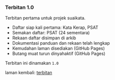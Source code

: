 ---
---

### Terbitan 1.0

Terbitan pertama untuk projek suaikata.

* Daftar siap kali pertama: Kata Kerap, PSAT
* Semakan daftar: PSAT (24 sementara)
* Rekaan daftar disimpan di arkib
* Dokumentasi panduan dan rekaan telah lengkap
* Kemudahan laman disediakan (GitHub Pages)
* Butang muat turun dinyahaktif (GitHub Pages)

Terbitan ini dinamakan `1.0`

laman kembali: [terbitan][0]

  [0]: index.md
